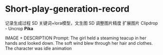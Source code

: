 # Short-play-generation-record
记录生成过程
SD 关键词+lora模型，文生图
SD 调整图片精度 
扩展图片 Clipdrop - Uncrop
**Pika** 

IMAGE + DESCRIPTION
Prompt: The girl held a steaming teacup in her hands and looked down. The soft wind blew through her hair and clothes. The character was idle animation

